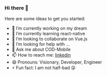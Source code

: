 ### Hi there 👋


Here are some ideas to get you started:

- 🔭 I’m currently working on my dream
- 🌱 I’m currently learning react-native
- 👯 I’m looking to collaborate on Vue.js
- 🤔 I’m looking for help with ...
- 💬 Ask me about COD-Mobile
- 📫 How to reach me: [linkedin](https://www.linkedin.com/in/alimirayman/)
- 😄 Pronouns: Visionary, Developer, Engineer
- ⚡ Fun fact: I am not half-bad 😜
